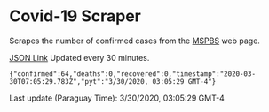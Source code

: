 # Covid-19 Scraper

Scrapes the number of confirmed cases from the [MSPBS](https://www.mspbs.gov.py/covid-19.php) web page.

[JSON Link](https://jmayalag.github.io/covid19-scrape/cases.json)
Updated every 30 minutes.
```
{"confirmed":64,"deaths":0,"recovered":0,"timestamp":"2020-03-30T07:05:29.783Z","pyt":"3/30/2020, 03:05:29 GMT-4"}
```
Last update (Paraguay Time): 3/30/2020, 03:05:29 GMT-4